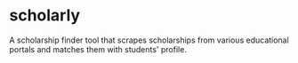 # scholarly
A scholarship finder tool that scrapes scholarships from various educational portals and matches them with students' profile.
